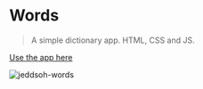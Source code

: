 # Words
> A simple dictionary app. HTML, CSS and JS.

[Use the app here](https://jeddsoh-words.netlify.app/)

![jeddsoh-words](https://user-images.githubusercontent.com/87773398/232128187-778e1cdd-d82b-4a36-ab97-8ec8724ff431.png)
